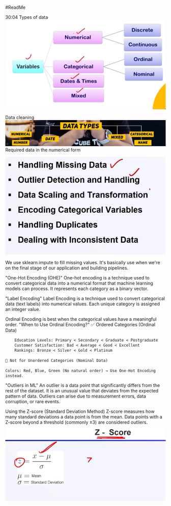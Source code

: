 #ReadMe

30:04 
Types of data 
![alt text](image-1.png)

Data cleaning
 ![alt text](image-2.png)
 Required data in the numerical form

 ![alt text](image-3.png)


We use sklearn.impute to fill missing values.
It's basically use when we're on the final stage of our application and building pipelines.


"One-Hot Encoding (OHE)"
        One-hot encoding is a technique used to convert categorical data into a numerical format that machine learning models can process. It represents each category as a binary vector.


"Label Encoding"
        Label Encoding is a technique used to convert categorical data (text labels) into numerical values. Each unique category is assigned an integer value.


Ordinal Encoding is best when the categorical values have a meaningful order.
"When to Use Ordinal Encoding?"
    ✅ Ordered Categories (Ordinal Data)

        Education Levels: Primary < Secondary < Graduate < Postgraduate
        Customer Satisfaction: Bad < Average < Good < Excellent
        Rankings: Bronze < Silver < Gold < Platinum

    🚫 Not for Unordered Categories (Nominal Data)

    Colors: Red, Blue, Green (No natural order) → Use One-Hot Encoding instead.


"Outliers in ML"
        An outlier is a data point that significantly differs from the rest of the dataset. It is an unusual value that deviates from the expected pattern of data. Outliers can arise due to measurement errors, data corruption, or rare events.



Using the Z-score (Standard Deviation Method)
    Z-score measures how many standard deviations a data point is from the mean. Data points with a Z-score beyond a threshold (commonly ±3) are considered outliers.
![alt text](image-4.png)